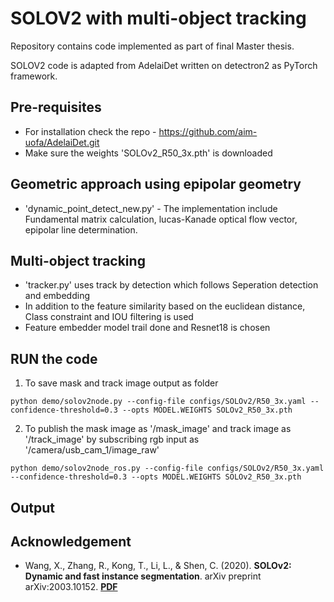 # SOLOV2 with multi-object tracking

Repository contains code implemented as part of final Master thesis.

SOLOV2 code is adapted from AdelaiDet written on detectron2 as PyTorch framework.

## Pre-requisites
- For installation check the repo - https://github.com/aim-uofa/AdelaiDet.git
- Make sure the weights 'SOLOv2_R50_3x.pth' is downloaded

## Geometric approach using epipolar geometry
- 'dynamic_point_detect_new.py' - The implementation include Fundamental matrix calculation, lucas-Kanade optical flow vector, epipolar line determination.

## Multi-object tracking
- 'tracker.py' uses track by detection which follows Seperation detection and embedding 
- In addition to the feature similarity based on the euclidean distance, Class constraint and IOU filtering is used
- Feature embedder model trail done and Resnet18 is chosen

## RUN the code
1. To save  mask and track image output as folder
  ```
  python demo/solov2node.py --config-file configs/SOLOv2/R50_3x.yaml --confidence-threshold=0.3 --opts MODEL.WEIGHTS SOLOv2_R50_3x.pth
  ```
2. To publish the mask image as '/mask_image' and track image as '/track_image' by subscribing rgb input as '/camera/usb_cam_1/image_raw'
  ```
  python demo/solov2node_ros.py --config-file configs/SOLOv2/R50_3x.yaml --confidence-threshold=0.3 --opts MODEL.WEIGHTS SOLOv2_R50_3x.pth
  ```
## Output


## Acknowledgement

- Wang, X., Zhang, R., Kong, T., Li, L., & Shen, C. (2020). **SOLOv2: Dynamic and fast instance segmentation**. arXiv preprint arXiv:2003.10152. **[PDF](https://arxiv.org/pdf/2003.10152.pdf)**
